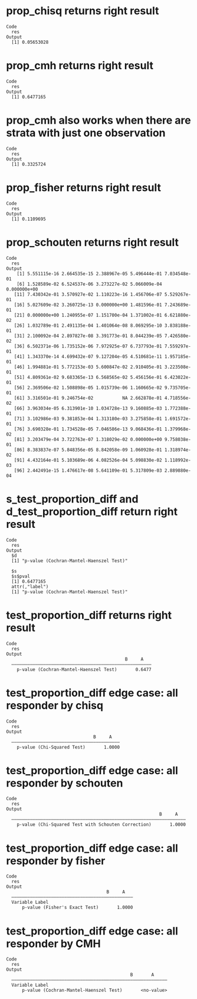 # prop_chisq returns right result

    Code
      res
    Output
      [1] 0.05653028

# prop_cmh returns right result

    Code
      res
    Output
      [1] 0.6477165

# prop_cmh also works when there are strata with just one observation

    Code
      res
    Output
      [1] 0.3325724

# prop_fisher returns right result

    Code
      res
    Output
      [1] 0.1109695

# prop_schouten returns right result

    Code
      res
    Output
        [1] 5.551115e-16 2.664535e-15 2.388967e-05 5.496444e-01 7.034548e-01
        [6] 1.528589e-02 6.524537e-06 3.273227e-02 5.066009e-04 0.000000e+00
       [11] 7.430342e-01 3.570927e-02 1.110223e-16 1.456706e-07 5.529267e-01
       [16] 5.027609e-02 3.260725e-13 0.000000e+00 1.481596e-01 7.243689e-01
       [21] 0.000000e+00 1.240955e-07 1.151700e-04 1.371002e-01 6.621880e-02
       [26] 1.032789e-01 2.491135e-04 1.401064e-08 8.069295e-10 3.838188e-01
       [31] 2.100092e-04 2.897827e-08 3.391773e-01 8.044239e-05 7.426580e-02
       [36] 6.502371e-06 1.735152e-06 7.972925e-07 6.737793e-01 7.559297e-01
       [41] 1.343370e-14 4.699432e-07 9.127204e-05 4.510681e-11 1.957185e-01
       [46] 1.994881e-01 5.772153e-03 5.600847e-02 2.910405e-01 3.223508e-01
       [51] 4.809361e-02 9.683365e-13 6.568565e-02 5.456156e-01 6.423022e-01
       [56] 2.369506e-02 1.508898e-05 1.015739e-06 1.160665e-02 9.735705e-01
       [61] 3.316501e-01 9.246754e-02           NA 2.662878e-01 4.718556e-02
       [66] 3.963034e-05 6.313901e-10 1.034728e-13 9.160885e-03 1.772388e-01
       [71] 3.102986e-03 9.381853e-04 1.313180e-03 3.275858e-01 1.691572e-01
       [76] 3.690328e-01 1.734528e-05 7.046586e-13 9.068436e-01 1.379968e-02
       [81] 3.203479e-04 3.722763e-07 1.318029e-02 0.000000e+00 9.758038e-01
       [86] 8.383837e-07 5.848356e-05 8.842058e-09 1.060928e-01 1.318974e-02
       [91] 4.432164e-01 5.103689e-06 4.082526e-04 5.098830e-02 1.118992e-03
       [96] 2.442491e-15 1.476617e-08 5.641109e-01 5.317809e-03 2.889880e-04

# s_test_proportion_diff and d_test_proportion_diff return right result

    Code
      res
    Output
      $d
      [1] "p-value (Cochran-Mantel-Haenszel Test)"
      
      $s
      $s$pval
      [1] 0.6477165
      attr(,"label")
      [1] "p-value (Cochran-Mantel-Haenszel Test)"
      
      

# test_proportion_diff returns right result

    Code
      res
    Output
                                                 B     A   
      —————————————————————————————————————————————————————
        p-value (Cochran-Mantel-Haenszel Test)       0.6477

# test_proportion_diff edge case: all responder by chisq

    Code
      res
    Output
                                     B     A   
      —————————————————————————————————————————
        p-value (Chi-Squared Test)       1.0000

# test_proportion_diff edge case: all responder by schouten

    Code
      res
    Output
                                                              B     A   
      ——————————————————————————————————————————————————————————————————
        p-value (Chi-Squared Test with Schouten Correction)       1.0000

# test_proportion_diff edge case: all responder by fisher

    Code
      res
    Output
                                          B     A   
      ——————————————————————————————————————————————
      Variable Label                                
          p-value (Fisher's Exact Test)       1.0000

# test_proportion_diff edge case: all responder by CMH

    Code
      res
    Output
                                                   B       A     
      ———————————————————————————————————————————————————————————
      Variable Label                                             
          p-value (Cochran-Mantel-Haenszel Test)       <no-value>

